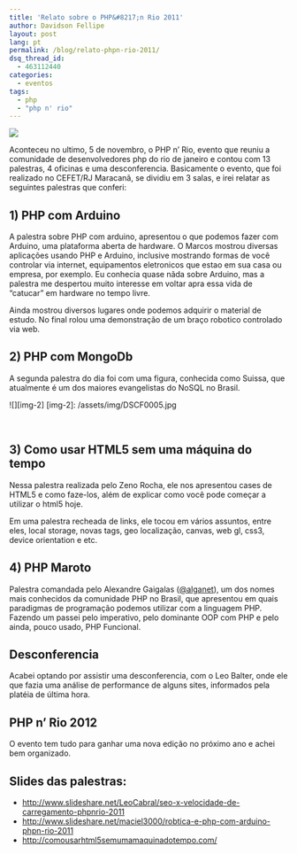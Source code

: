 ```yaml
---
title: 'Relato sobre o PHP&#8217;n Rio 2011'
author: Davidson Fellipe
layout: post
lang: pt
permalink: /blog/relato-phpn-rio-2011/
dsq_thread_id:
  - 463112440
categories:
  - eventos
tags:
  - php
  - "php n' rio"
---
```


![][img-1]

[img-1]: /assets/img/DSCF0003.jpg

Aconteceu no ultimo, 5 de novembro, o PHP n’ Rio, evento que reuniu a comunidade de desenvolvedores php do rio de janeiro e contou com 13 palestras, 4 oficinas e uma desconferencia. Basicamente o evento, que foi realizado no CEFET/RJ Maracanã, se dividiu em 3 salas, e irei relatar as seguintes palestras que conferi:

## 1) PHP com Arduino

A palestra sobre PHP com arduino, apresentou o que podemos fazer com Arduino, uma plataforma aberta de hardware. O Marcos mostrou diversas aplicações usando PHP e Arduino, inclusive mostrando formas de você controlar via internet, equipamentos eletronicos que estao em sua casa ou empresa, por exemplo. Eu conhecia quase nãda sobre Arduino, mas a palestra me despertou muito interesse em voltar apra essa vida de “catucar” em hardware no tempo livre.

Ainda mostrou diversos lugares onde podemos adquirir o material de estudo. No final rolou uma demonstração de um braço robotico controlado via web.

## 2) PHP com MongoDb

A segunda palestra do dia foi com uma figura, conhecida como Suissa, que atualmente é um dos maiores evangelistas do NoSQL no Brasil.

![][img-2]
[img-2]: /assets/img/DSCF0005.jpg

 

## 3) Como usar HTML5 sem uma máquina do tempo

Nessa palestra realizada pelo Zeno Rocha, ele nos apresentou cases de HTML5 e como faze-los, além de explicar como você pode começar a utilizar o html5 hoje.

Em uma palestra recheada de links, ele tocou em vários assuntos, entre eles, local storage, novas tags, geo localização, canvas, web gl, css3, device orientation e etc.

## 4) PHP Maroto

Palestra comandada pelo Alexandre Gaigalas ([@alganet][3]), um dos nomes mais conhecidos da comunidade PHP no Brasil, que apresentou em quais paradigmas de programação podemos utilizar com a linguagem PHP. Fazendo um passei pelo imperativo, pelo dominante OOP com PHP e pelo ainda, pouco usado, PHP Funcional.

 [3]: http://twitter.com/alganet

## Desconferencia

Acabei optando por assistir uma desconferencia, com o Leo Balter, onde ele que fazia uma análise de performance de alguns sites, informados pela platéia de última hora.

## PHP n’ Rio 2012

O evento tem tudo para ganhar uma nova edição no próximo ano e achei bem organizado.

## Slides das palestras:

<ul>
<li><a href="http://www.slideshare.net/LeoCabral/seo-x-velocidade-de-carregamento-phpnrio-2011" target="_blank">http://www.slideshare.net/LeoCabral/seo-x-velocidade-de-carregamento-phpnrio-2011</a></li>
<li><a href="http://www.slideshare.net/maciel3000/robtica-e-php-com-arduino-phpn-rio-2011">http://www.slideshare.net/maciel3000/robtica-e-php-com-arduino-phpn-rio-2011</a></li>
<li><a href="http://comousarhtml5semumamaquinadotempo.com/">http://comousarhtml5semumamaquinadotempo.com/</a></li>
</ul>